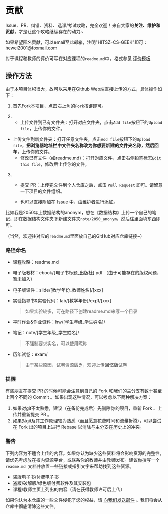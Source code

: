 # 贡献

Issue、PR、纠错、资料、选课/考试攻略，完全欢迎！来自大家的**关注、维护和贡献**，才是让这个攻略继续存在的动力~

如果希望匿名贡献，可以email至此邮箱，注明"HITSZ-CS-GEEK"即可：hewei2001@foxmail.com

对于课程和教师的评价可写在对应课程的`readme.md`中，格式参见 [评价模板](评价模板.md)

## 操作方法

由于本项目体积很大，故可以采用在Github Web端直接上传的方式，具体操作如下：

1. 首先Fork本项目，点击右上角的`Fork`按键即可。

2. * 上传文件到已有文件夹：打开对应文件夹，点击`Add file`按钮下的`Upload file`，上传你的文件。
* 上传文件到新文件夹：打开任意文件夹，点击`Add file`按钮下的`Upload file`，**把浏览器地址栏中文件夹名称改为你想要新建的文件夹名称，然后回车**，上传你的文件。
	* 修改已有文件（如readme.md）：打开对应文件，点击右侧铅笔标志`Edit this file`，修改后上传你的文件。

3. * 提交 PR：上传完文件到个人仓库之后，点击 `Pull Request` 即可。请留意一下项目的文件组织。

	* 也可以直接附加在 [Issue](https://github.com/hewei2001/HITSZ-CS-GEEK/issues/new) 中，由维护者进行添加。

比如我是2050年上数据结构的anonym，想在《数据结构》上传一个自己的笔记，即在数据结构文件夹下新建文件夹`note/2050_anonym`，然后往里面填东西即可。

（当然，欢迎往对应的`readme.md`里面放自己的GitHub对应仓库链接~）

### 路径命名

- 课程攻略：readme.md

- 电子版教材：ebook/[电子书标题\_出版社].pdf （由于可能存在的版权问题，暂未加入）

- 电子版课件：slide/[教学年份\_教师姓名]/[xxx]

- 实验指导书&实验代码：lab/[教学年份]/exp1/[xxx]

  > 如果实验较多，可在路径下创建readme.md来写一个目录

- 平时作业&作业资料：hw/[学生年级\_学生姓名]/

- 笔记：note/[学生年级\_学生姓名]/

  > 不强制要求实名，可以使用昵称

- 历年试卷：exam/

  > 由于某些原因，试卷资源匮乏，欢迎上传**回忆版**试卷

### 提醒

有些朋友在提交 PR 的时候可能会注意到自己的 Fork 和我们的主分支有数十甚至上百个不同的 Commit 。如果出现这种情况，可以考虑以下两种解决方案：

1. 如果对git不太熟悉，建议（在备份完成后）先删除你的项目，重新 Fork 、上传并重新提交 PR 。
2. 如果对git及其工作原理较为熟悉（而且愿意花费时间和流量折腾），可以尝试在 Fork 出的项目上进行 Rebase 以消除与主分支在历史上的冲突。

### 警告

下列内容为不适合上传的内容。如果你认为缺少这些资料将会影响资源的完整性，请优先考虑放在校内资源平台，或联系你的教师并由教师发布。建议你撰写一个 `readme.md `文档并放置一些链接或指引文字来帮助找到这些资源。

- 盗版电子书/付费电子书
- 盗版/破解版/绿色版付费软件及其安装包
- 课程/教师主页上列出的内容（请在获得教师许可后上传）

如果你认为本仓库的一些文件侵犯了您的权益，请 [向我们发送邮件](mailto:hewei2001@foxmail.com) 。我们将会从仓库中彻底清除这些文件。